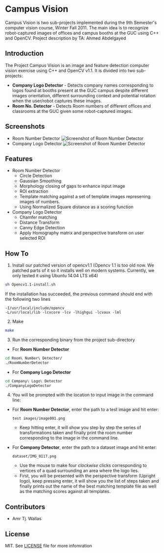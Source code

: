 Campus Vision
=============

Campus Vision is two sub-projects implemented during the 9th Semester's computer vision course, Winter Fall 2011. The main idea is to recognize robot-captured images of offices and campus booths at the GUC using C++ and OpenCV. Project description by TA: Ahmed Abdelgayed

Introduction
------------
The Project Campus Vision is an image and feature detection computer vision exercise using C++ and OpenCV v1.1. It is divided into two sub-projects:
* **Company Logo Detector** - Detects company names corresponding to logos found at booths present at the GUC campus despite different images orientation, different surrounding context and potential rotation when the user/robot captures these images.
* **Room No. Detector** - Detects Room numbers of different offices and classrooms at the GUC given some robot-captured images.

Screenshots
-----------
* Room Number Detector
![Screenshot of Room Number Detector](http://i.imgur.com/CBrLD76.jpg)
* Company Logo Detector
![Screenshot of Room Number Detector](http://i.imgur.com/M4qkE3z.jpg)


Features
--------
* Room Number Detector
  * Circle Detection
  * Gaussian Smoothing
  * Morphology closing of gaps to enhance input image
  * ROI extraction
  * Template matching against a set of template images represening images of numbers.
  * Using Normalized Square distance as a scoring function
* Company Logo Detector
  * Chamfer matching
  * Distance Transform
  * Canny Edge Detection
  * Apply Homography matrix and perspective transform on user selected ROI

How To
------
1. Install our patched version of opencv1.1 (Opencv 1.1 is too old now. We patched parts of it so it installs well on modern systems. Currently, we only tested it using Ubuntu 14.04 LTS x64)

  ```bash
  sh Opencv1.1-install.sh
  ```
  
  If the installation has succeeded, the previous command should end with the following two lines
  ```
  -I/usr/local/include/opencv
  -L/usr/local/lib -lcxcore -lcv -lhighgui -lcvaux -lml
  ```

  
2. Make

  ```bash
  make
  ```
  
3. Run the corresponding binary from the project sub-directory
  * For **Room Number Detector**
  ```bash
  cd Room\ Number\ Detector/
  ./RoomNumberDetector
  ```
  * For **Company Logo Detector**
  ```bash
  cd Company\ Logo\ Detector
  ./CompanyLogoDetector
  ```
  
4. You will be prompted with the location to input image in the command line:

  * For **Room Number Detector**, enter the path to a test image and hit enter:
    ```
    test images/image001.png
    ```
    * Keep hitting enter, it will show you step by step the series of transformations taken and finally print the room number corresponding to the image in the command line.
  
  * For **Company Detector**, enter the path to a dataset image and hit enter:
      ```
      dataset/IMG_0117.png
      ```
      * Use the mouse to make four _clockwise_ clicks corresponding to vertices of a quad surrounding an area where the logo lies.
      * First, you will be presented with the perspective transform (Upright logo), keep pressing enter, it will show you the list of steps taken and finally prints out the name of the best matching template file as well as the matching scores against all templates.
  

Contributors
------------
* Amr Tj. Wallas


License
-------
MIT. See [LICENSE](/LICENSE) file for more infomration
